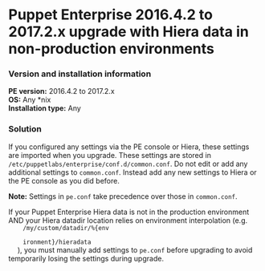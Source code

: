 # Puppet Enterprise 2016.4.2 to 2017.2.x upgrade with Hiera data in non-production environments
<h3 id="version-and-installation-information">Version and installation information</h3>
<p><strong>PE version:</strong> 2016.4.2 to 2017.2.x<br> <strong>OS:</strong> Any *nix<br> <strong>Installation type:</strong> Any</p>
<h3 id="solution">Solution</h3>
<p>If you configured any settings via the PE console or Hiera, these settings are imported when you upgrade. These settings are stored in <code>/etc/puppetlabs/enterprise/conf.d/common.conf</code>. Do not edit or add any additional settings to <code>common.conf</code>. Instead add any new settings to Hiera or the PE console as you did before.</p>
<p><strong>Note:</strong> Settings in <code>pe.conf</code> take precedence over those in <code>common.conf</code>.</p>
<p>If your Puppet Enterprise Hiera data is not in the production environment AND your Hiera datadir location relies on environment interpolation (e.g.  <code>
    /my/custom/datadir/%{env
    <wbr></wbr>
    ironment}/hieradata
  </code> ), you must manually add settings to <code>pe.conf</code> before upgrading to avoid temporarily losing the settings during upgrade. </p>
